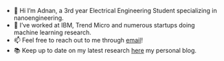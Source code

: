 - 👋 Hi I’m Adnan, a 3rd year Electrical Engineering Student specializing in nanoengineering.
- 👀 I’ve worked at IBM, Trend Micro and numerous startups doing machine learning research.
- 📫 Feel free to reach out to me through [email](adnanh.hoque@gmail.com)!
- :books: Keep up to date on my latest research [here](adnanhoque.github.io) my personal blog.

<!---
AdnanHoque/AdnanHoque is a ✨ special ✨ repository because its `README.md` (this file) appears on your GitHub profile.
You can click the Preview link to take a look at your changes.
--->
